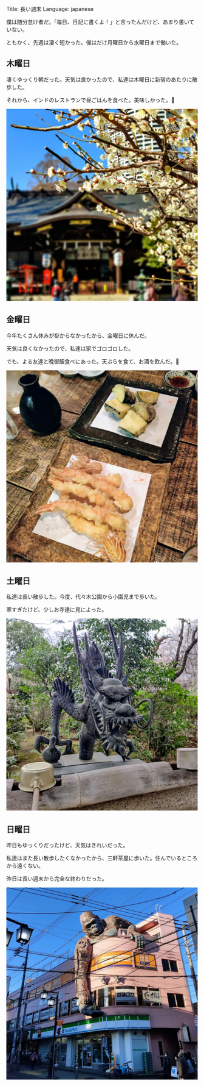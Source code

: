 Title: 長い週末
Language: japanese

僕は随分怠け者だ。「毎日、日記に書くよ！」と言ったんだけど、あまり書いていない。

ともかく、先週は凄く短かった。僕はだけ月曜日から水曜日まで働いた。
## 木曜日

凄くゆっくり朝だった。天気は良かったので、私達は木曜日に新宿のあたりに散歩した。

それから、インドのレストランで昼ごはんを食べた。美味しかった。🤤

![Shrine](./images/thursday-shrine.jpeg)
## 金曜日

今年たくさん休みが掛からなかったから、金曜日に休んだ。

天気は良くなかったので、私達は家でゴロゴロした。

でも、よる友達と晩御飯食べにあった。天ぷらを食て、お酒を飲んだ。🤤

![Tempura](./images/friday-tempura.jpeg)
## 土曜日

私達は長い散歩した。今度、代々木公園から小園児まで歩いた。

寒すぎたけど、少しお寺達に見によった。

![Dragon in temple](./images/saturday-temple.jpeg)
## 日曜日

昨日もゆっくりだったけど、天気はきれいだった。

私達はまた長い散歩したくなかったから、三軒茶屋に歩いた。住んでいるところから遠くない。

昨日は長い週末から完全な終わりだった。

![Sangenjaya](./images/sunday-sangenjaya.jpeg)